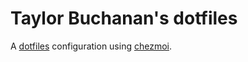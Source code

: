 # Taylor Buchanan's dotfiles

A [dotfiles](https://dotfiles.github.io/) configuration using [chezmoi](https://www.chezmoi.io/).
